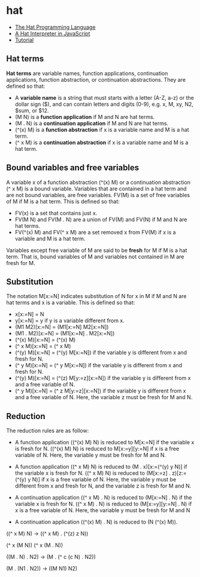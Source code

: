 # hat
- [The Hat Programming Language](https://shima3.github.io/hat/)
- [A Hat Interpreter in JavaScript](https://shima3.github.io/hat/js/)
- [Tutorial](https://shima3.github.io/hat/tutorial/)

## Hat terms

**Hat terms** are variable names, function applications, continuation applications, function abstraction, or continuation abstractions.
They are defined so that:
- A **variable name** is a string that must starts with a letter (A-Z, a-z) or the dollar sign ($), and can contain letters and digits (0-9), e.g. x, M, xy, N2, $sum, or $12.
- (M N) is a **function application** if M and N are hat terms.
- (M . N) is a **continuation application** if M and N are hat terms.
- (^(x) M) is a **function abstraction** if x is a variable name and M is a hat term.
- (^ x M) is a **continuation abstraction** if x is a variable name and M is a hat term.

## Bound variables and free variables

A variable x of a function abstraction (^(x) M) or a continuation abstraction (^ x M) is a bound variable.
Variables that are contained in a hat term and are not bound variables, are free variables.
FV(M) is a set of free variables of M if M is a hat term.
This is defined so that:
- FV(x) is a set that contains just x.
- FV(M N) and FV(M . N) are a union of FV(M) and FV(N) if M and N are hat terms.
- FV(^(x) M) and FV(^ x M) are a set removed x from FV(M) if x is a variable and M is a hat term.

Variables except free variable of M are said to be **fresh** for M if M is a hat term.
That is, bound variables of M and variables not contained in M are fresh for M.

## Substitution

The notation M[x:=N] indicates substitution of N for x in M if M and N are hat terms and x is a variable.
This is defined so that:
- x[x:=N] = N
- y[x:=N] = y if y is a variable different from x.
- (M1 M2)[x:=N] = (M1[x:=N] M2[x:=N])
- (M1 . M2)[x:=N] = (M1[x:=N] . M2[x:=N])
- (^(x) M)[x:=N] = (^(x) M)
- (^ x M)[x:=N] = (^ x M)
- (^(y) M)[x:=N] = (^(y) M[x:=N]) if the variable y is different from x and fresh for N.
- (^ y M)[x:=N] = (^ y M[x:=N]) if the variable y is different from x and fresh for N.
- (^(y) M)[x:=N] = (^(z) M[y:=z][x:=N]) if the variable y is different from x and a free variable of N.
- (^ y M)[x:=N] = (^ z M[y:=z][x:=N]) if the variable y is different from x and a free variable of N.
Here, the variable z must be fresh for M and N.

## Reduction

The reduction rules are as follow:

- A function application ((^(x) M) N) is reduced to M[x:=N] if the variable x is fresh for N.
((^(x) M) N) is reduced to M[x:=y][y:=N] if x is a free variable of N.
Here, the variable y must be fresh for M and N.

- A function application ((^ x M) N) is reduced to (M . x)[x:=(^(y) y N)] if the variable x is fresh for N.
((^ x M) N) is reduced to (M[x:=z] . z)[z:=(^(y) y N)] if x is a free variable of N.
Here, the variable y must be different from x and fresh for N, and the variable z is fresh for M and N.

- A continuation application ((^ x M) . N) is reduced to (M[x:=N] . N) if the variable x is fresh for N.
((^ x M) . N) is reduced to (M[x:=y][y:=N] . N) if x is a free variable of N.
Here, the variable y must be fresh for M and N

- A continuation application ((^(x) M) . N) is reduced to (N (^(x) M)).

((^ x M) N) -> ((^ x M) . (^(z) z N))

(^ x (M N))
(^ x (M . N))

((M . N) . N2) -> (M . (^ c (c N) . N2))

(M . (N1 . N2)) -> ((M N1) N2)
